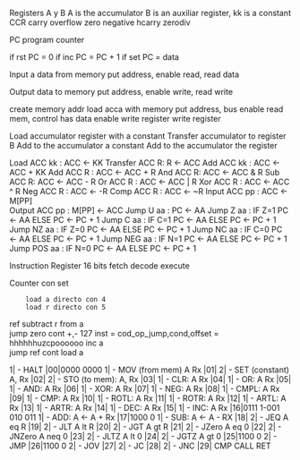 Registers A y B A is the accumulator B is an auxiliar register, kk is a constant
CCR carry overflow zero negative hcarry zerodiv

PC program counter


if rst 
   PC = 0
if inc
   PC = PC + 1
if set
   PC = data

Input a data from memory
put address, 
enable read,
   read data

Output data to memory
put address, 
enable write,
   read write

create memory addr
load acca  with memory
put address, bus 
enable read mem, control
   has data
enable write register
   write register




Load accumulator register with a constant
Transfer accumulator to register B
Add to the accumulator a constant
Add to the accumulator the register


Load        ACC kk : ACC <- KK 
Transfer    ACC R:   R <- ACC 
Add         ACC kk : ACC <- ACC + KK
Add         ACC R :  ACC <- ACC + R
And         ACC R:   ACC <- ACC & R
Sub         ACC R:   ACC <- ACC - R
Or          ACC R : ACC <- ACC | R
Xor         ACC R : ACC <- ACC ^ R
Neg         ACC R : ACC <- -R
Comp        ACC R : ACC <- ~R
Input       ACC pp : ACC <- M[PP]  
Output      ACC pp : M[PP] <- ACC
Jump U    aa : PC <- AA
Jump Z    aa : IF Z=1 PC <- AA ELSE PC <- PC + 1
Jump C    aa : IF C=1 PC <- AA ELSE PC <- PC + 1
Jump NZ   aa : IF Z=0 PC <- AA ELSE PC <- PC + 1
Jump NC   aa : IF C=0 PC <- AA ELSE PC <- PC + 1
Jump NEG  aa : IF N=1 PC <- AA ELSE PC <- PC + 1
Jump POS  aa : IF N=0 PC <- AA ELSE PC <- PC + 1



Instruction Register 16 bits
fetch decode execute

Counter con set



        load a directo con 4  
        load r directo con 5  
ref     subtract r from a     
        jump zero cont   +,- 127    inst = cod_op_jump,cond,offset = hhhhhhuzcpoooooo
        inc a                  
        jump  ref
cont    load a 


1| - HALT                      |00|0000 0000
1| - MOV (from mem) A Rx       |01|
2| - SET (constant) A, Rx      |02|
2| - STO (to mem): A, Rx       |03|
1| - CLR: A Rx                 |04|
1| - OR: A Rx                  |05|
1| - AND: A Rx                 |06|
1| - XOR: A Rx                 |07|
1| - NEG: A Rx                 |08|
1| - CMPL: A Rx                |09|
1| - CMP: A Rx                 |10|
1| - ROTL: A Rx                |11|
1| - ROTR: A Rx                |12|
1| - ARTL: A Rx                |13|
1| - ARTR: A Rx                |14|
1| - DEC: A Rx                 |15|
1| - INC: A Rx                 |16|0111 1-001 010 011
1| - ADD: A <- A + Rx          |17|1000 0
1| - SUB: A <- A - RX          |18|
2| - JEQ  A eq R               |19|
2| - JLT  A lt R               |20|
2| - JGT  A gt R               |21|
2| - JZero  A eq 0             |22|
2| - JNZero A neq 0            |23|
2| - JLTZ A lt 0               |24|
2| - JGTZ A gt 0               |25|1100 0
2| - JMP                       |26|1100 0
2| - JOV                       |27|
2| - JC                        |28|
2| - JNC                       |29|
CMP
CALL
RET



